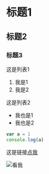 # 标题1

## 标题2

### 标题3

这是列表1
1. 我是1
2. 我是2

这是列表2
* 我也是1
* 我也是2

```javascript
var a = 1
console.log(a)
```

这是链接[点我](http://github.com)

![看我](../one/1.jpg)